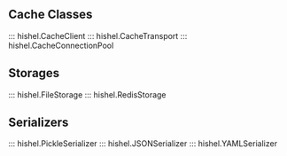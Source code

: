 


## Cache Classes

::: hishel.CacheClient
::: hishel.CacheTransport
::: hishel.CacheConnectionPool

## Storages

::: hishel.FileStorage
::: hishel.RedisStorage

## Serializers

::: hishel.PickleSerializer
::: hishel.JSONSerializer
::: hishel.YAMLSerializer
